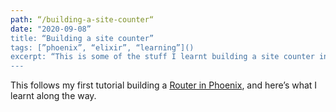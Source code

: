 ```yaml
---
path: “/building-a-site-counter“
date: "2020-09-08”
title: “Building a site counter”
tags: [”phoenix”, “elixir”, “learning”]()
excerpt: “This is some of the stuff I learnt building a site counter in Phoenix”
---
```


This follows my first tutorial building a [Router in Phoenix][2], and here’s what I learnt along the way.

[2]:	/routing-in-phoenix